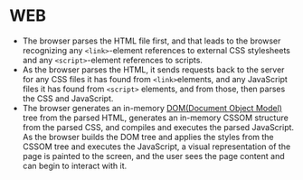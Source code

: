 # WEB
- The browser parses the HTML file first, and that leads to the browser recognizing any `<link>`-element references to external CSS stylesheets and any `<script>`-element references to scripts.
- As the browser parses the HTML, it sends requests back to the server for any CSS files it has found from `<link>`elements, and any JavaScript files it has found from `<script>` elements, and from those, then parses the CSS and JavaScript.
- The browser generates an in-memory [DOM(Document Object Model)](https://developer.mozilla.org/en-US/docs/Web/API/Document_Object_Model) tree from the parsed HTML, generates an in-memory CSSOM structure from the parsed CSS, and compiles and executes the parsed JavaScript.
As the browser builds the DOM tree and applies the styles from the CSSOM tree and executes the JavaScript, a visual representation of the page is painted to the screen, and the user sees the page content and can begin to interact with it.